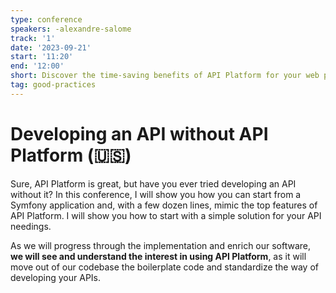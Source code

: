 ```yaml
---
type: conference
speakers: -alexandre-salome
track: '1'
date: '2023-09-21'
start: '11:20'
end: '12:00'
short: Discover the time-saving benefits of API Platform for your web projects
tag: good-practices
---
```


# Developing an API without API Platform (🇺🇸)

Sure, API Platform is great, but have you ever tried developing an API without it? In this conference, I will show you how you can start from a Symfony application and, with a few dozen lines, mimic the top features of API Platform. I will show you how to start with a simple solution for your API needings.

As we will progress through the implementation and enrich our software, **we will see and understand the interest in using API Platform**, as it will move out of our codebase the boilerplate code and standardize the way of developing your APIs.
